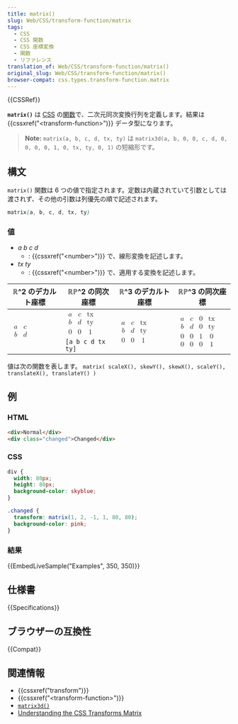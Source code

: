 ```yaml
---
title: matrix()
slug: Web/CSS/transform-function/matrix
tags:
  - CSS
  - CSS 関数
  - CSS 座標変換
  - 関数
  - リファレンス
translation_of: Web/CSS/transform-function/matrix()
original_slug: Web/CSS/transform-function/matrix()
browser-compat: css.types.transform-function.matrix
---
```

{{CSSRef}}

**`matrix()`** は [CSS](/ja/docs/Web/CSS) の[関数](/ja/docs/Web/CSS/CSS_Functions)で、二次元同次変換行列を定義します。結果は {{cssxref("&lt;transform-function&gt;")}} データ型になります。

> **Note:** `matrix(a, b, c, d, tx, ty)` は `matrix3d(a, b, 0, 0, c, d, 0, 0, 0, 0, 1, 0, tx, ty, 0, 1)` の短縮形です。

## 構文

`matrix()` 関数は 6 つの値で指定されます。定数は内蔵されていて引数としては渡されず、その他の引数は列優先の順で記述されます。

```css
matrix(a, b, c, d, tx, ty)
```

### 値

- _a_ _b_ _c_ _d_
  - : {{cssxref("&lt;number&gt;")}} で、線形変換を記述します。
- _tx_ _ty_
  - : {{cssxref("&lt;number&gt;")}} で、適用する変換を記述します。

<table class="standard-table">
  <thead>
    <tr>
      <th scope="col">ℝ^2 のデカルト座標</th>
      <th scope="col">ℝℙ^2 の同次座標</th>
      <th scope="col">ℝ^3 のデカルト座標</th>
      <th scope="col">ℝℙ^3 の同次座標</th>
    </tr>
  </thead>
  <tbody>
    <tr>
      <td rowspan="2">
        <math
          ><mfenced
            ><mtable
              ><mtr
                ><mtd><mi>a</mi> </mtd><mtd><mi>c</mi> </mtd></mtr
              ><mtr
                ><mtd><mi>b</mi> </mtd><mtd><mi>d</mi></mtd></mtr
              ></mtable
            ></mfenced
          ></math
        >
      </td>
      <td>
        <math
          ><mfenced
            ><mtable
              ><mtr
                ><mtd><mi>a</mi> </mtd><mtd><mi>c</mi> </mtd
                ><mtd><mi>tx</mi> </mtd></mtr
              ><mtr
                ><mtd><mi>b</mi> </mtd><mtd><mi>d</mi> </mtd
                ><mtd><mi>ty</mi> </mtd></mtr
              ><mtr
                ><mtd><mn>0</mn> </mtd><mtd><mn>0</mn> </mtd
                ><mtd><mn>1</mn></mtd></mtr
              ></mtable
            ></mfenced
          ></math
        >
      </td>
      <td rowspan="2">
        <math
          ><mfenced
            ><mtable
              ><mtr
                ><mtd><mi>a</mi> </mtd><mtd><mi>c</mi> </mtd
                ><mtd><mi>tx</mi> </mtd></mtr
              ><mtr
                ><mtd><mi>b</mi> </mtd><mtd><mi>d</mi> </mtd
                ><mtd><mi>ty</mi> </mtd></mtr
              ><mtr
                ><mtd><mn>0</mn> </mtd><mtd><mn>0</mn> </mtd
                ><mtd><mn>1</mn></mtd></mtr
              ></mtable
            ></mfenced
          ></math
        >
      </td>
      <td rowspan="2">
        <math
          ><mfenced
            ><mtable
              ><mtr
                ><mtd><mi>a</mi> </mtd><mtd><mi>c</mi> </mtd
                ><mtd><mn>0</mn> </mtd><mtd><mi>tx</mi> </mtd></mtr
              ><mtr
                ><mtd><mi>b</mi> </mtd><mtd><mi>d</mi> </mtd
                ><mtd><mn>0</mn> </mtd><mtd><mi>ty</mi> </mtd></mtr
              ><mtr
                ><mtd><mn>0</mn> </mtd><mtd><mn>0</mn> </mtd
                ><mtd><mn>1</mn> </mtd><mtd><mn>0</mn> </mtd></mtr
              ><mtr
                ><mtd><mn>0</mn> </mtd><mtd><mn>0</mn> </mtd
                ><mtd><mn>0</mn> </mtd><mtd><mn>1</mn></mtd></mtr
              ></mtable
            ></mfenced
          ></math
        >
      </td>
    </tr>
    <tr>
      <td><code>[a b c d tx ty]</code></td>
    </tr>
  </tbody>
</table>

値は次の関数を表します。
`matrix( scaleX(), skewY(), skewX(), scaleY(), translateX(), translateY() )`

<h2 id="Examples">例</h2>

### HTML

```html
<div>Normal</div>
<div class="changed">Changed</div>
```

### CSS

```css
div {
  width: 80px;
  height: 80px;
  background-color: skyblue;
}

.changed {
  transform: matrix(1, 2, -1, 1, 80, 80);
  background-color: pink;
}
```

### 結果

{{EmbedLiveSample("Examples", 350, 350)}}

## 仕様書

{{Specifications}}

## ブラウザーの互換性

{{Compat}}

## 関連情報

- {{cssxref("transform")}}
- {{cssxref("&lt;transform-function&gt;")}}
- [`matrix3d()`](/ja/docs/Web/CSS/transform-function/matrix3d())
- [Understanding the CSS Transforms Matrix](https://dev.opera.com/articles/understanding-the-css-transforms-matrix/)
